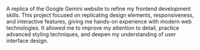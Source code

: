 A replica of the Google Gemini website to refine my frontend development skills. This project focused on replicating design elements, responsiveness, and interactive features, giving me hands-on experience with modern web technologies. It allowed me to improve my attention to detail, practice advanced styling techniques, and deepen my understanding of user interface design.
